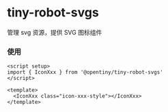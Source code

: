 
# tiny-robot-svgs

管理 svg 资源，提供 SVG 图标组件


### 使用

```vue
<script setup>
import { IconXxx } from '@opentiny/tiny-robot-svgs'
</script>

<template>
  <IconXxx class="icon-xxx-style"></IconXxx>
</template>

```
